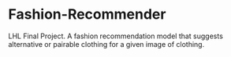 # Fashion-Recommender
LHL Final Project. A fashion recommendation model that suggests alternative or pairable clothing for a given image of clothing.
